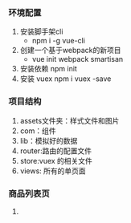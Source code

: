 ### 环境配置
1. 安装脚手架cli
    - npm i -g vue-cli
2. 创建一个基于webpack的新项目
    - vue init webpack smartisan
3. 安装依赖   npm init
4. 安装 vuex  npm i vuex -save

### 项目结构
1. assets文件夹：样式文件和图片
2. com：组件
3. lib：模拟好的数据
4. router:路由的配置文件
5. store:vuex 的相关文件
6. views: 所有的单页面

### 商品列表页
1. 


